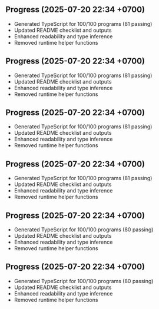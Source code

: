 ## Progress (2025-07-20 22:34 +0700)
- Generated TypeScript for 100/100 programs (81 passing)
- Updated README checklist and outputs
- Enhanced readability and type inference
- Removed runtime helper functions

## Progress (2025-07-20 22:34 +0700)
- Generated TypeScript for 100/100 programs (81 passing)
- Updated README checklist and outputs
- Enhanced readability and type inference
- Removed runtime helper functions
## Progress (2025-07-20 22:34 +0700)
- Generated TypeScript for 100/100 programs (81 passing)
- Updated README checklist and outputs
- Enhanced readability and type inference
- Removed runtime helper functions
## Progress (2025-07-20 22:34 +0700)
- Generated TypeScript for 100/100 programs (81 passing)
- Updated README checklist and outputs
- Enhanced readability and type inference
- Removed runtime helper functions
## Progress (2025-07-20 22:34 +0700)
- Generated TypeScript for 100/100 programs (80 passing)
- Updated README checklist and outputs
- Enhanced readability and type inference
- Removed runtime helper functions
## Progress (2025-07-20 22:34 +0700)
- Generated TypeScript for 100/100 programs (80 passing)
- Updated README checklist and outputs
- Enhanced readability and type inference
- Removed runtime helper functions
